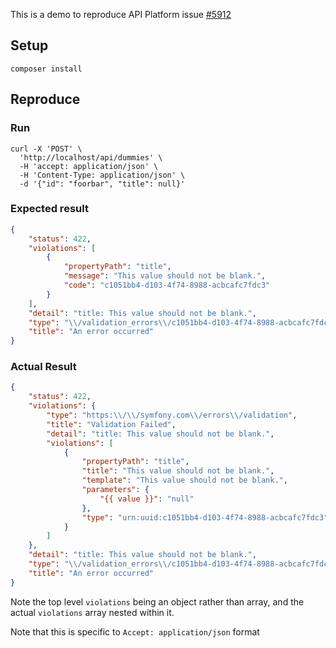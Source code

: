 This is a demo to reproduce API Platform issue [#5912](https://github.com/api-platform/core/issues/5912)

## Setup

```shell
composer install
```

## Reproduce

### Run

```shell
curl -X 'POST' \
  'http://localhost/api/dummies' \
  -H 'accept: application/json' \
  -H 'Content-Type: application/json' \
  -d '{"id": "foorbar", "title": null}'
```

### Expected result

```json
{
    "status": 422,
    "violations": [
        {
            "propertyPath": "title",
            "message": "This value should not be blank.",
            "code": "c1051bb4-d103-4f74-8988-acbcafc7fdc3"
        }
    ],
    "detail": "title: This value should not be blank.",
    "type": "\\/validation_errors\\/c1051bb4-d103-4f74-8988-acbcafc7fdc3",
    "title": "An error occurred"
}
```

### Actual Result

```json
{
    "status": 422,
    "violations": {
        "type": "https:\\/\\/symfony.com\\/errors\\/validation",
        "title": "Validation Failed",
        "detail": "title: This value should not be blank.",
        "violations": [
            {
                "propertyPath": "title",
                "title": "This value should not be blank.",
                "template": "This value should not be blank.",
                "parameters": {
                    "{{ value }}": "null"
                },
                "type": "urn:uuid:c1051bb4-d103-4f74-8988-acbcafc7fdc3"
            }
        ]
    },
    "detail": "title: This value should not be blank.",
    "type": "\\/validation_errors\\/c1051bb4-d103-4f74-8988-acbcafc7fdc3",
    "title": "An error occurred"
}
```

Note the top level `violations` being an object rather than array, and the actual `violations` array nested within it.

Note that this is specific to `Accept: application/json` format
